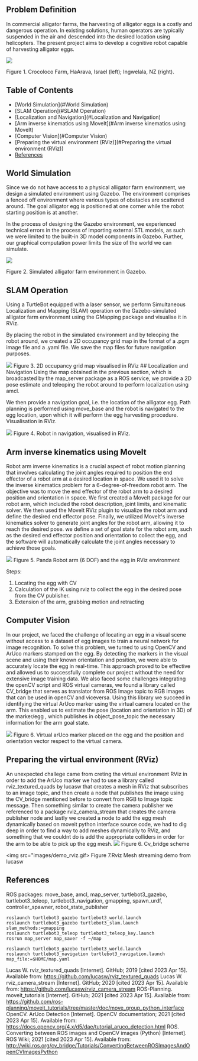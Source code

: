 ## Problem Definition
In commercial alligator farms, the harvesting of alligator eggs is a costly and dangerous operation. In existing solutions, human operators are typically suspended in the air and descended into the desired location using helicopters. The present project aims to develop a cognitive robot capable of harvesting alligator eggs. 

<img src="images/figure1.png"  >

Figure 1. Crocoloco Farm, HaArava, Israel (left); Ingwelala, NZ (right).
## Table of Contents
- [World Simulation](#World Simulation)
- [SLAM Operation](#SLAM Operation)
- [Localization and Navigation](#Localization and Navigation)
- [Arm inverse kinematics using MoveIt](#Arm inverse kinematics using MoveIt)
- [Computer Vision](#Computer Vision)
- [Preparing the virtual environment (RViz)](#Preparing the virtual environment (RViz))
- [References](#References)

## World Simulation
Since we do not have access to a physical alligator farm environment, we design a simulated environment using Gazebo. The environment comprises a fenced off environment where various types of obstacles are scattered around. The goal alligator egg is positioned at one corner while the robot starting position is at another. 

In the process of designing the Gazebo environment, we experienced technical errors in the process of importing external STL models, as such we were limited to the built-in 3D model components in Gazebo. Further, our graphical computation power limits the size of the world we can simulate. 

<img src="images/figure2.png"  >

Figure 2. Simulated alligator farm environment in Gazebo.
## SLAM Operation
Using a TurtleBot equipped with a laser sensor, we perform Simultaneous Localization and Mapping (SLAM) operation on the Gazebo-simulated alligator farm environment using the GMapping package and visualise it in RViz.

By placing the robot in the simulated environment and by teleoping the robot around, we created a 2D occupancy grid map in the format of a .pgm image file and a .yaml file. We save the map files for future navigation purposes. 

<img src="images/figure3.png"  >
Figure 3. 2D occupancy grid map visualised in RViz
## Localization and Navigation
Using the map obtained in the previous section, which is broadcasted by the map_server package as a ROS service, we provide a 2D pose estimate and teleoping the robot around to perform localization using amcl. 

We then provide a navigation goal, i.e. the location of the alligator egg. Path planning is performed using move_base and the robot is navigated to the egg location, upon which it will perform the egg harvesting procedure. Visualisation in RViz.

<img src="images/figure4.png"  >
Figure 4. Robot in navigation, visualised in RViz.


## Arm inverse kinematics using MoveIt
Robot arm inverse kinematics is a crucial aspect of robot motion planning that involves calculating the joint angles required to position the end effector of a robot arm at a desired location in space. We used it to solve the inverse kinematics problem for a 6-degree-of-freedom robot arm. The objective was to move the end effector of the robot arm to a desired position and orientation in space. We first created a MoveIt package for our robot arm, which included the robot description, joint limits, and kinematic solver. We then used the MoveIt RViz plugin to visualize the robot arm and define the desired end effector pose. Finally, we utilized MoveIt's inverse kinematics solver to generate joint angles for the robot arm, allowing it to reach the desired pose.  we define a set of goal state for the robot arm, such as the desired end effector position and orientation to collect the egg, and the software will automatically calculate the joint angles necessary to achieve those goals. 

<img src="images/figure5.jpeg"  >
Figure 5. Panda Robot arm (6 DOF) and the egg in RViz environment


Steps: 
1. Locating the egg with CV
2. Calculation of the IK using rviz to collect the egg in the desired pose from the CV publisher.
3. Extension of the arm, grabbing motion and retracting


## Computer Vision
In our project, we faced the challenge of locating an egg in a visual scene without access to a dataset of egg images to train a neural network for image recognition. To solve this problem, we turned to using OpenCV and ArUco markers stamped on the egg. By detecting the markers in the visual scene and using their known orientation and position, we were able to accurately locate the egg in real-time. This approach proved to be effective and allowed us to successfully complete our project without the need for extensive image training data. We also faced some challenges integrating the openCV script and ROS virtual cameras, we found a library called CV_bridge that serves as translator from ROS Image topic to RGB images that can be used in openCV and viceversa. Using this library we succeed in identifying the virtual ArUco marker using the virtual camera located on the arm. This enabled us to estimate the pose (location and orientation in 3D) of the marker/egg , which publishes in object_pose_topic the necessary information for the arm goal state.



<img src="images/figure6.jpeg"  >
Figure 6. Virtual arUco marker placed on the egg and the position and orientation vector respect to the virtual camera.

## Preparing the virtual environment (RViz)
An unexpected challege came from creting the virtual environment RViz in order to add the ArUco marker we had to use a library called rviz_textured_quads by lucasw that creates a mesh in RViz that subscribes to an image topic, and then create a node that publishes the image using the CV_bridge mentioned before to convert from RGB to Image topic message. Then something similar to create the camera publisher we referenced to a package  rviz_camera_stream that creates the camera publisher node and lastly we created a node to add the egg mesh dynamically based on moveit python interface source code, we had to dig deep in order to find a way to add meshes dynamically to RViz, and something that we couldnt do is add the appropriate colliders in order for the arm to be able to pick up the egg mesh.
<img src="images/figure7.jpeg"  >
Figure 6. Cv_bridge scheme

<img src="images/demo_rviz.gif>
Figure 7.Rviz Mesh streaming demo from lucasw
## References
ROS packages: move_base, amcl, map_server, turtlebot3_gazebo, turtlebot3_teleop, turtlebot3_navigation, gmapping, spawn_urdf, controller_spawner, robot_state_publisher
```
roslaunch turtlebot3_gazebo turtlebot3_world.launch
roslaunch turtlebot3_gazebo turtlebot3_slam.launch slam_methods:=gmapping
roslaunch turtlebot3_teleop turtlebot3_teleop_key.launch 
rosrun map_server map_saver -f ~/map

roslaunch turtlebot3_gazebo turtlebot3_world.launch
roslaunch turtlebot3_navigation turtlebot3_navigation.launch map_file:=$HOME/map.yaml
```
Lucas W. rviz_textured_quads [Internet]. GitHub; 2019 [cited 2023 Apr 15]. Available from: https://github.com/lucasw/rviz_textured_quads
Lucas W. rviz_camera_stream [Internet]. GitHub; 2020 [cited 2023 Apr 15]. Available from: https://github.com/lucasw/rviz_camera_stream
ROS-Planning. moveit_tutorials [Internet]. GitHub; 2021 [cited 2023 Apr 15]. Available from: https://github.com/ros-planning/moveit_tutorials/tree/master/doc/move_group_python_interface
OpenCV. ArUco Detection [Internet]. OpenCV documentation; 2021 [cited 2023 Apr 15]. Available from: https://docs.opencv.org/4.x/d5/dae/tutorial_aruco_detection.html
ROS. Converting between ROS images and OpenCV images (Python) [Internet]. ROS Wiki; 2021 [cited 2023 Apr 15]. Available from: http://wiki.ros.org/cv_bridge/Tutorials/ConvertingBetweenROSImagesAndOpenCVImagesPython




